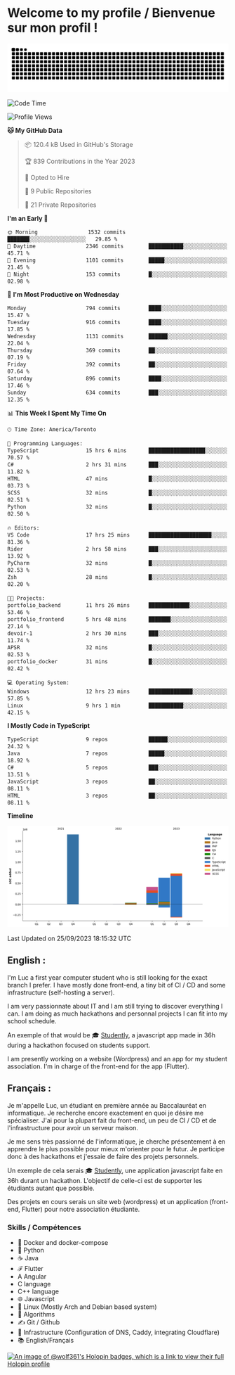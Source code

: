 # Welcome to my profile / Bienvenue sur mon profil !

![snake gif](https://github.com/wolf-361/wolf-361/blob/output/github-contribution-grid-snake.svg)

<!--START_SECTION:waka-->
![Code Time](http://img.shields.io/badge/Code%20Time-361%20hrs%2043%20mins-blue)

![Profile Views](http://img.shields.io/badge/Profile%20Views-0-blue)

**🐱 My GitHub Data** 

> 📦 120.4 kB Used in GitHub's Storage 
 > 
> 🏆 839 Contributions in the Year 2023
 > 
> 💼 Opted to Hire
 > 
> 📜 9 Public Repositories 
 > 
> 🔑 21 Private Repositories 
 > 
**I'm an Early 🐤** 

```text
🌞 Morning                1532 commits        ███████░░░░░░░░░░░░░░░░░░   29.85 % 
🌆 Daytime                2346 commits        ███████████░░░░░░░░░░░░░░   45.71 % 
🌃 Evening                1101 commits        █████░░░░░░░░░░░░░░░░░░░░   21.45 % 
🌙 Night                  153 commits         █░░░░░░░░░░░░░░░░░░░░░░░░   02.98 % 
```
📅 **I'm Most Productive on Wednesday** 

```text
Monday                   794 commits         ████░░░░░░░░░░░░░░░░░░░░░   15.47 % 
Tuesday                  916 commits         ████░░░░░░░░░░░░░░░░░░░░░   17.85 % 
Wednesday                1131 commits        ██████░░░░░░░░░░░░░░░░░░░   22.04 % 
Thursday                 369 commits         ██░░░░░░░░░░░░░░░░░░░░░░░   07.19 % 
Friday                   392 commits         ██░░░░░░░░░░░░░░░░░░░░░░░   07.64 % 
Saturday                 896 commits         ████░░░░░░░░░░░░░░░░░░░░░   17.46 % 
Sunday                   634 commits         ███░░░░░░░░░░░░░░░░░░░░░░   12.35 % 
```


📊 **This Week I Spent My Time On** 

```text
🕑︎ Time Zone: America/Toronto

💬 Programming Languages: 
TypeScript               15 hrs 6 mins       ██████████████████░░░░░░░   70.57 % 
C#                       2 hrs 31 mins       ███░░░░░░░░░░░░░░░░░░░░░░   11.82 % 
HTML                     47 mins             █░░░░░░░░░░░░░░░░░░░░░░░░   03.73 % 
SCSS                     32 mins             █░░░░░░░░░░░░░░░░░░░░░░░░   02.51 % 
Python                   32 mins             █░░░░░░░░░░░░░░░░░░░░░░░░   02.50 % 

🔥 Editors: 
VS Code                  17 hrs 25 mins      ████████████████████░░░░░   81.36 % 
Rider                    2 hrs 58 mins       ███░░░░░░░░░░░░░░░░░░░░░░   13.92 % 
PyCharm                  32 mins             █░░░░░░░░░░░░░░░░░░░░░░░░   02.53 % 
Zsh                      28 mins             █░░░░░░░░░░░░░░░░░░░░░░░░   02.20 % 

🐱‍💻 Projects: 
portfolio_backend        11 hrs 26 mins      █████████████░░░░░░░░░░░░   53.46 % 
portfolio_frontend       5 hrs 48 mins       ███████░░░░░░░░░░░░░░░░░░   27.14 % 
devoir-1                 2 hrs 30 mins       ███░░░░░░░░░░░░░░░░░░░░░░   11.74 % 
APSR                     32 mins             █░░░░░░░░░░░░░░░░░░░░░░░░   02.53 % 
portfolio_docker         31 mins             █░░░░░░░░░░░░░░░░░░░░░░░░   02.42 % 

💻 Operating System: 
Windows                  12 hrs 23 mins      ██████████████░░░░░░░░░░░   57.85 % 
Linux                    9 hrs 1 min         ███████████░░░░░░░░░░░░░░   42.15 % 
```

**I Mostly Code in TypeScript** 

```text
TypeScript               9 repos             ██████░░░░░░░░░░░░░░░░░░░   24.32 % 
Java                     7 repos             █████░░░░░░░░░░░░░░░░░░░░   18.92 % 
C#                       5 repos             ███░░░░░░░░░░░░░░░░░░░░░░   13.51 % 
JavaScript               3 repos             ██░░░░░░░░░░░░░░░░░░░░░░░   08.11 % 
HTML                     3 repos             ██░░░░░░░░░░░░░░░░░░░░░░░   08.11 % 
```



**Timeline**

![Lines of Code chart](https://raw.githubusercontent.com/wolf-361/wolf-361/main/assets/bar_graph.png)


 Last Updated on 25/09/2023 18:15:32 UTC
<!--END_SECTION:waka-->

## English : 

I'm Luc a first year computer student who is still looking for the exact branch I prefer. I have mostly done front-end, a tiny bit of CI / CD and some infrastructure (self-hosting a server).

I am very passionnate about IT and I am still trying to discover everything I can. I am doing as much hackathons and personnal projects I can fit into my school schedule.

An exemple of that would be 🎓 [Studently](https://github.com/wolf-361/Studently-CodeJam12), a javascript app made in 36h during a hackathon focused on students support.

I am presently working on a website (Wordpress) and an app for my student association. I'm in charge of the front-end for the app (Flutter).

## Français :

Je m'appelle Luc, un étudiant en première année au Baccalauréat en informatique. Je recherche encore exactement en quoi je désire me spécialiser. J'ai pour la plupart fait du front-end, un peu de CI / CD et de l'infrastructure pour avoir un serveur maison.

Je me sens très passionné de l'informatique, je cherche présentement à en apprendre le plus possible pour mieux m'orienter pour le futur. Je participe donc à des hackathons et j'essaie de faire des projets personnels.

Un exemple de cela serais 🎓 [Studently](https://github.com/wolf-361/Studently-CodeJam12), une application javascript faite en 36h durant un hackathon. L'objectif de celle-ci est de supporter les étudiants autant que possible.

Des projets en cours serais un site web (wordpress) et un application (front-end, Flutter) pour notre association étudiante.

###  Skills / Compétences

* 🐋 Docker and docker-compose
* 🐍 Python
* ☕ Java
* ℱ Flutter
* A Angular
* C language
* C++ language
* 🌐 Javascript
* 🐧 Linux (Mostly Arch and Debian based system)
* 🧩 Algorithms
* ✍️ Git / Github
* 📜 Infrastructure (Configuration of DNS, Caddy, integrating Cloudflare)
* 📚 English/Français

[![An image of @wolf361's Holopin badges, which is a link to view their full Holopin profile](https://holopin.me/wolf361)](https://holopin.io/@wolf361)


